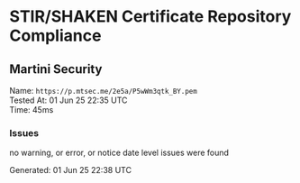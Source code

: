 # STIR/SHAKEN Certificate Repository Compliance

## Martini Security

Name: `https://p.mtsec.me/2e5a/P5wWm3qtk_BY.pem`\
Tested At: 01 Jun 25 22:35 UTC\
Time: 45ms

### Issues

no warning, or error, or notice date level issues were found

Generated: 01 Jun 25 22:38 UTC